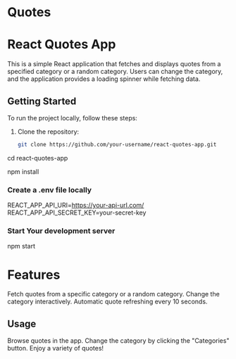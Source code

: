 # Quotes
# React Quotes App

This is a simple React application that fetches and displays quotes from a specified category or a random category. Users can change the category, and the application provides a loading spinner while fetching data.

## Getting Started

To run the project locally, follow these steps:

1. Clone the repository:

   ```bash
   git clone https://github.com/your-username/react-quotes-app.git

cd react-quotes-app

npm install

### Create a .env file locally 
REACT_APP_API_URI=https://your-api-url.com/
REACT_APP_API_SECRET_KEY=your-secret-key


### Start Your development server
npm start

# Features
Fetch quotes from a specific category or a random category.
Change the category interactively.
Automatic quote refreshing every 10 seconds.

## Usage

Browse quotes in the app.
Change the category by clicking the "Categories" button.
Enjoy a variety of quotes!

